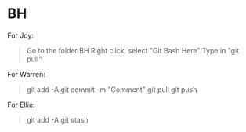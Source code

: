 # BH

For Joy:
> Go to the folder BH 
> Right click, select "Git Bash Here"
> Type in "git pull"
 
For Warren:
> git add -A
> git commit -m "Comment"
> git pull
> git push

For Ellie:
> git add -A
> git stash